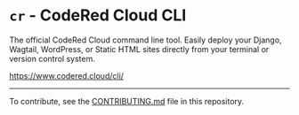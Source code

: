 `cr` - CodeRed Cloud CLI
========================

The official CodeRed Cloud command line tool. Easily deploy your Django, Wagtail, WordPress, or Static HTML sites directly from your terminal or version control system.

https://www.codered.cloud/cli/

---

To contribute, see the [CONTRIBUTING.md](CONTRIBUTING.md) file in this repository.
